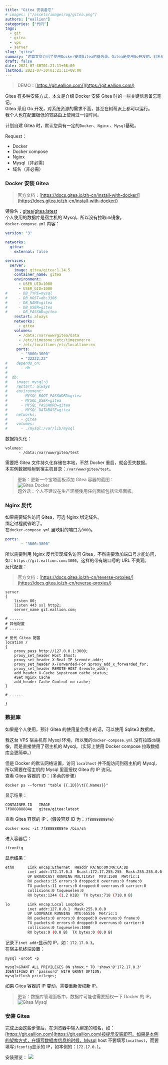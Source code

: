 ```yaml
---
title: "Gitea 安装备忘"
# images: ["/assets/images/og/gitea.png"]
authors: ["eallion"]
categories: ["代码"]
tags: 
  - git
  - gitea
  - vps
  - server
slug: "gitea"
summary: "这篇文章介绍了使用Docker安装Gitea的备忘录。Gitea是使用Go开发的，对系统资源需求不高，适合在树莓派等设备上运行。文章详细介绍了使用Docker安装Gitea的关键信息，包括镜像名、数据持久化、Nginx反代以及授权等步骤。文中还提到了可以使用Sqlite3数据库或宿主机的Mysql，需要在宿主机的Mysql中授权Gitea的IP访问。最后，通过在浏览器中输入绑定的域名即可访问Gitea。"
draft: false
date: 2021-07-30T01:21:11+08:00
lastmod: 2021-07-30T01:21:11+08:00
---
```


> DEMO：[https://git.eallion.com/](https://git.eallion.com/)

Gitea 有多种安装方式，本文是介绍 Docker 安装 Gitea 时的一些关键信息备忘笔记。  
Gitea 采用 Go 开发，对系统资源的需求不高，甚至在树莓派上都可以运行。  
我个人也在配置极低的软路由上使用过一段时间。  

计划自建 Gitea 时，默认您具有一定的`Docker`、`Nginx` 、`Mysql`基础。

Request：

- Docker
- Docker compose
- Nginx
- Mysql（非必需）
- 域名（非必需）

### Docker 安装 Gitea

> 官方文档：[https://docs.gitea.io/zh-cn/install-with-docker/](https://docs.gitea.io/zh-cn/install-with-docker/)

镜像名：[gitea/gitea:latest](https://hub.docker.com/r/gitea/gitea)  
个人使用的数据库是宿主机的 Mysql，所以没有拉取`db`镜像。  
`docker-compose.yml` 内容：

```yml
version: "3"

networks:
  gitea:
    external: false

services:
  server:
    image: gitea/gitea:1.14.5
    container_name: gitea
    environment:
      - USER_UID=1000
      - USER_GID=1000
#     - DB_TYPE=mysql
#     - DB_HOST=db:3306
#     - DB_NAME=gitea
#     - DB_USER=gitea
#     - DB_PASSWD=gitea
    restart: always
    networks:
      - gitea
    volumes:
      - /data:/var/www/gitea/data
      - /etc/timezone:/etc/timezone:ro
      - /etc/localtime:/etc/localtime:ro
     ports:
       - "3000:3000"
       - "22222:22"
#    depends_on:
#      - db
#
#  db:
#    image: mysql:8
#    restart: always
#    environment:
#      - MYSQL_ROOT_PASSWORD=gitea
#      - MYSQL_USER=gitea
#      - MYSQL_PASSWORD=gitea
#      - MYSQL_DATABASE=gitea
#    networks:
#      - gitea
#    volumes:
#      - ./mysql:/var/lib/mysql
```

数据持久化：

```
volumes:
      - /data:/var/www/gitea/test
```

需要把 Gitea 文件持久化存储在本地，不然 Docker 重启，就会丢失数据。  
本实例数据映射到宿主机目录：`/var/www/gitea/test`。

> 更新：更新一个宝塔面板添加 Gitea 容器的截图：  
> ![Gitea Docker](/assets/images/posts/2021/07/giteadocker.png)  
> 题外话：个人不建议在生产环境使用任何面板包括宝塔面板。  

### Nginx 反代

如果需要域名访问 Gitea，可选 Nginx 绑定域名。  
绑定过程就省略了。  
在`docker-compose.yml` 里映射的端口为`3000`。  

```yml
ports:
       - "3000:3000"
```

所以需要利用 Nginx 反代实现域名访问 Gitea，不然需要添加端口号才能访问，如：`https://git.eallion.com:3000`，这样的带有端口号的 URL 不美观。  
反代配置：  

> 官方文档：[https://docs.gitea.io/zh-cn/reverse-proxies/](https://docs.gitea.io/zh-cn/reverse-proxies/)

```nginx
server
{
    listen 80;
    listen 443 ssl http2;
    server_name git.eallion.com;
    
# ......
# 其他配置
# ......

# 反代 Gitea 配置
location /
{
    proxy_pass http://127.0.0.1:3000;
    proxy_set_header Host $host;
    proxy_set_header X-Real-IP $remote_addr;
    proxy_set_header X-Forwarded-For $proxy_add_x_forwarded_for;
    proxy_set_header REMOTE-HOST $remote_addr;
    add_header X-Cache $upstream_cache_status;
    #Set Nginx Cache
    add_header Cache-Control no-cache;
}

# ......

}
```

### 数据库

如果是个人使用，预计 Gitea 的使用量会很小的话，可以使用 Sqlite3 数据库。  

我这台 VPS 宿主机有 Mysql 环境，所以我的`docker-compose.yml` 没有拉取`db`镜像，而是直接使用了宿主机的 Mysql。（实际上使用 Docker compose 拉取数据库会更简单。）

但是 Docker 的默认网络设置，访问 `localhost` 并不能访问到宿主机的 Mysql，所以需要在宿主机的 Mysql 里面授权 Gitea 的 IP 访问。  
查看 Gitea 容器的 ID：（多余的步骤）

```
docker ps --format "table {{.ID}}\t{{.Names}}"
```

显示结果：

```
CONTAINER ID   IMAGE
7f888888884e   gitea/gitea:latest
```

查看 Gitea 容器的 IP：（假设容器 ID 为：`7f888888884e`）

```
docker exec -it 7f888888884e /bin/sh
```

进入容器后：

```
ifconfig
```

显示结果：

```bash
eth0      Link encap:Ethernet  HWaddr RA:ND:OM:MA:CA:DD
          inet addr:172.17.0.3  Bcast:172.17.255.255  Mask:255.255.0.0
          UP BROADCAST RUNNING MULTICAST  MTU:1500  Metric:1
          RX packets:15 errors:0 dropped:0 overruns:0 frame:0
          TX packets:11 errors:0 dropped:0 overruns:0 carrier:0
          collisions:0 txqueuelen:0 
          RX bytes:1244 (1.2 KiB)  TX bytes:718 (718.0 B)

lo        Link encap:Local Loopback  
          inet addr:127.0.0.1  Mask:255.0.0.0
          UP LOOPBACK RUNNING  MTU:65536  Metric:1
          RX packets:0 errors:0 dropped:0 overruns:0 frame:0
          TX packets:0 errors:0 dropped:0 overruns:0 carrier:0
          collisions:0 txqueuelen:1000 
          RX bytes:0 (0.0 B)  TX bytes:0 (0.0 B)
```

记录下`inet addr`显示的 IP，如：`172.17.0.3`。  
在宿主机终端设置：

```
mysql -uroot -p
```

```
mysql>GRANT ALL PRIVILEGES ON showx.* TO 'showx'@'172.17.0.3' IDENTIFIED BY 'password' WITH GRANT OPTION;
mysql>flush privileges;
```

如果 Gitea 容器的 IP 变动，需要重新授权新 IP。  

> 更新：数据库管理面板中，数据库可能也需要授权一下 Docker 的 IP。  
> ![Gitea Mysql](/assets/images/posts/2021/07/giteamysql.png)  

### 安装 Gitea

完成上面这些步骤后，在浏览器中输入绑定的域名，如：[https://git.eallion.com](https://git.eallion.com)按提示安装即可。如果是本例的架构方式，在填写数据库信息的时候，Mysql host 不要填写`localhost`，而要填写`ifconfig`显示的 IP，如本例的：`172.17.0.1`。

安装预览：
![](/assets/images/posts/2021/07/giteainstallation.png)
